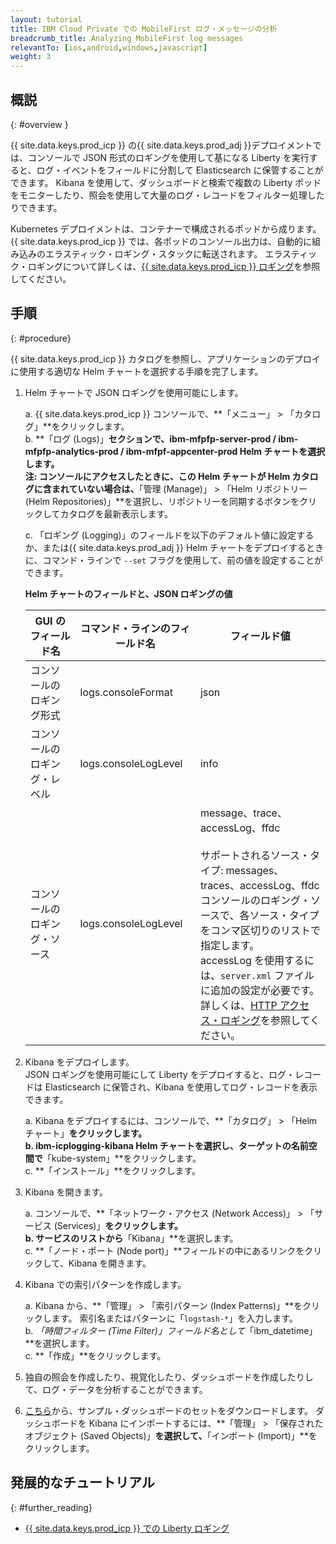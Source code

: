 ```yaml
---
layout: tutorial
title: IBM Cloud Private での MobileFirst ログ・メッセージの分析
breadcrumb_title: Analyzing MobileFirst log messages
relevantTo: [ios,android,windows,javascript]
weight: 3
---
```

<!-- NLS_CHARSET=UTF-8 -->
## 概説
{: #overview }

{{ site.data.keys.prod_icp }} の{{ site.data.keys.prod_adj }}デプロイメントでは、コンソールで JSON 形式のロギングを使用して基になる Liberty を実行すると、ログ・イベントをフィールドに分割して Elasticsearch に保管することができます。 Kibana を使用して、ダッシュボードと検索で複数の Liberty ポッドをモニターしたり、照会を使用して大量のログ・レコードをフィルター処理したりできます。

Kubernetes デプロイメントは、コンテナーで構成されるポッドから成ります。 {{ site.data.keys.prod_icp }} では、各ポッドのコンソール出力は、自動的に組み込みのエラスティック・ロギング・スタックに転送されます。 エラスティック・ロギングについて詳しくは、[{{ site.data.keys.prod_icp }} ロギング](https://www.ibm.com/support/knowledgecenter/en/SSBS6K_2.1.0/manage_metrics/logging_elk.html)を参照してください。


## 手順
{: #procedure}

{{ site.data.keys.prod_icp }} カタログを参照し、アプリケーションのデプロイに使用する適切な Helm チャートを選択する手順を完了します。

1.  Helm チャートで JSON ロギングを使用可能にします。

      a.  {{ site.data.keys.prod_icp }} コンソールで、**「メニュー」 > 「カタログ」**をクリックします。<br/>
      b.  **「ログ (Logs)」**セクションで、**ibm-mfpfp-server-prod / ibm-mfpfp-analytics-prod / ibm-mfpf-appcenter-prod** Helm チャートを選択します。<br/>
          **注:** コンソールにアクセスしたときに、この Helm チャートが Helm カタログに含まれていない場合は、**「管理 (Manage)」 > 「Helm リポジトリー (Helm Repositories)」**を選択し、リポジトリーを同期するボタンをクリックしてカタログを最新表示します。


      c.  「ロギング (Logging)」のフィールドを以下のデフォルト値に設定するか、または{{ site.data.keys.prod_adj }} Helm チャートをデプロイするときに、コマンド・ラインで `--set` フラグを使用して、前の値を設定することができます。<br/>
      <p><b>Helm チャートのフィールドと、JSON ロギングの値</b></p>            
      <table class="table table-bordered" >
        <thead>
          <tr>
            <th>GUI のフィールド名</th>
            <th> コマンド・ラインのフィールド名</th>
            <th>フィールド値</th>
          </tr>
        </thead>
        <tbody>
          <tr>
            <td>コンソールのロギング形式 </td>
            <td>logs.consoleFormat</td>
            <td>json</td>
          </tr>
          <tr>
            <td>コンソールのロギング・レベル</td>
            <td>logs.consoleLogLevel</td>
            <td>info</td>
          </tr>
          <tr>
            <td>コンソールのロギング・ソース</td>
            <td>logs.consoleLogLevel</td>
            <td>message、trace、accessLog、ffdc<br/><br/>サポートされるソース・タイプ: messages、traces、accessLog、ffdc  <br/>コンソールのロギング・ソースで、各ソース・タイプをコンマ区切りのリストで指定します。 <br/>accessLog を使用するには、<code>server.xml</code> ファイルに追加の設定が必要です。 <br/>詳しくは、<a href="https://www.ibm.com/support/knowledgecenter/SSAW57_liberty/com.ibm.websphere.wlp.nd.multiplatform.doc/ae/rwlp_http_accesslogs.html?view=kc">HTTP アクセス・ロギング</a>を参照してください。</td>
          </tr>
        </tbody>
      </table>
2.  Kibana をデプロイします。<br/>
    JSON ロギングを使用可能にして Liberty をデプロイすると、ログ・レコードは Elasticsearch に保管され、Kibana を使用してログ・レコードを表示できます。<br/>

      a.  Kibana をデプロイするには、コンソールで、**「カタログ」 > 「Helm チャート」**をクリックします。<br/>
      b.  **ibm-icplogging-kibana** Helm チャートを選択し、ターゲットの名前空間で**「kube-system」**をクリックします。<br/>
      c.  **「インストール」**をクリックします。<br/>

3.  Kibana を開きます。<br/>

      a.  コンソールで、**「ネットワーク・アクセス (Network Access)」 > 「サービス (Services)」**をクリックします。<br/>
      b.  サービスのリストから**「Kibana」**を選択します。<br/>
      c.  **「ノード・ポート (Node port)」**フィールドの中にあるリンクをクリックして、Kibana を開きます。<br/>

4.  Kibana での索引パターンを作成します。<br/>

      a.  Kibana から、**「管理」 > 「索引パターン (Index Patterns)」**をクリックします。 索引名またはパターンに「`logstash-*`」を入力します。<br/>
      b.  *「時間フィルター (Time Filter)」*フィールド名として**「ibm_datetime」**を選択します。<br/>
      c.  **「作成」**をクリックします。<br/>

5. 独自の照会を作成したり、視覚化したり、ダッシュボードを作成したりして、ログ・データを分析することができます。

6. [こちら](https://github.com/WASdev/sample.dashboards)から、サンプル・ダッシュボードのセットをダウンロードします。 ダッシュボードを Kibana にインポートするには、**「管理」 > 「保存されたオブジェクト (Saved Objects)」**を選択して、**「インポート (Import)」**をクリックします。

## 発展的なチュートリアル
{: #further_reading}

* [{{ site.data.keys.prod_icp }} での Liberty ロギング](https://www.ibm.com/support/knowledgecenter/SSAW57_liberty/com.ibm.websphere.wlp.nd.multiplatform.doc/ae/twlp_icp_logging.html?view=kc)
